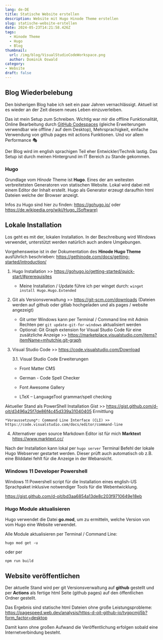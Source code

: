 ```yaml
---
lang: de-DE
title: Statische Website erstellen
description: Website mit Hugo Hinode Theme erstellen
slug: statische-website-erstellen
date: 2024-05-23T14:21:58.426Z
tags:
  - Hinode Theme
  - Hugo
  - Blog
thumbnail:
  url: /img/blog/VisualStudioCodeWorkspace.png
  author: Dominik Oswald
category:
- Website
draft: false
---
```


## Blog Wiederbelebung

Den bisherigen Blog habe ich seit ein paar Jahren vernachlässigt. Aktuell ist es wieder an der Zeit diesem neues Leben einzuverleiben.

Das ist mein Setup zum Schreiben. Wichtig war mir die offline Funktionalität, Online Bearbeitung durch [GitHub Codespaces](https://github.com/features/codespaces) (gleiche Erweiterungen verwendbar wie offline / auf dem Desktop),  Mehrsprachigkeit, einfache Verwendung von github pages mit actions Funktionen.
Und vor allem Performance :performing_arts:

Der Blog wird im english sprachigen Teil eher Entwickler/Technik lastig. Das Setup ist durch meinen Hintergrund im IT Bereich zu Stande gekommen.

### Hugo

Grundlage vom *Hinode* Theme ist **Hugo**. Eines der am weitesten verbreitetsten Generatoren von statischen Website. Lokal wird dabei mit einem Editor der Inhalt erstellt. Hugo als Generator erzeugt daraufhin html Dateien welche der Browser anzeigt.

Infos zu Hugo sind hier zu finden: https://gohugo.io/ oder https://de.wikipedia.org/wiki/Hugo_(Software)

## Lokale Installation

Los geht es mit der, lokalen Installation. In der Beschreibung wird Windows verwendet, unterstützt werden natürlich auch andere Umgebungen.

Vorgehensweise ist in der Dokumentation des **Hinode Hugo Theme** ausführlich beschrieben: https://gethinode.com/docs/getting-started/introduction/

1. Hugo Installation >> https://gohugo.io/getting-started/quick-start/#prerequisites

    - Meine Installation / Update führe ich per winget durch:
      `winget install Hugo.Hugo.Extended`

2. Git als Versionsverwaltung >> https://git-scm.com/downloads (Dateien werden auf github oder gitlab hochgeladen und als pages / website angezeigt)

    - Git unter Windows kann per Terminal / Command line mit Admin Rechten per `git update-git-for-windows` aktualisiert werden
    - Optional: Git Graph extension for Visual Studio Code für eine zusätzliche Anzeige >> https://marketplace.visualstudio.com/items?itemName=mhutchie.git-graph

3. Visual Studio Code >> https://code.visualstudio.com/Download

    3.1. Visual Studio Code Erweiterungen

    - Front Matter CMS

    - German - Code Spell Checker

    - Font Awesome Gallery

    - LTeX – LanguageTool grammar/spell checking

  Aktueller Stand als PowerShell Installation Gist >> https://gist.github.com/d-oit/d3496a25f7de86f4c45d339a31040405
  Ermittlung
  
    *Voraussetzung*: Command Line Interface (CLI) >> https://code.visualstudio.com/docs/editor/command-line

4. Alternativer open source Markdown Editor ist für mich **Marktext** https://www.marktext.cc/

  Nach der Installation kann lokal per `hugo server` Terminal Befehl der lokale Hugo Webserver gestartet werden. Dieser prüft auch automatisch ob z.B. eine Bilddatei fehlt für die Anzeige in der Webansicht.

### Windows 11 Developer Powershell

Windows 11 Powershell script für die Installation eines english-US Sprachpaket inklusive notwendiger Tools für die Webentwicklung.

https://gist.github.com/d-oit/bd3aa6854a13de8c203f9710649e18eb

### Hugo Module aktualisieren

Hugo verwendet die Datei **go.mod**, um zu ermitteln, welche Version von vom Hugo eine Website verwendet.

Alle Module aktualisieren per Terminal / Command Line:

`hugo mod get -u`

oder per

`npm run build`

## Website veröffentlichen

Der aktuelle Stand wird per git Versionsverwaltung auf **github** gestellt und per **Actions** als fertige html Seite (github pages) auf den öffentlichen Ordner gestellt.

Das Ergebnis sind statische html Dateien ohne große Leistungsprobleme: https://pagespeed.web.dev/analysis/https-d-oit-github-io/tvgpcmjj5b?form_factor=desktop

Damit kann ohne großen Aufwand die Veröffentlichung erfolgen sobald eine Internetverbindung besteht.
